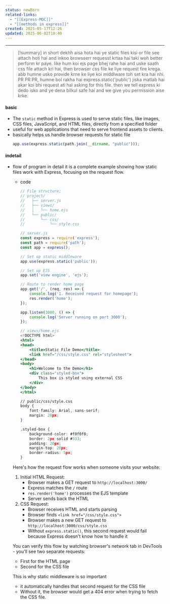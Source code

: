 ```yaml
---
status: newBorn
related-links:
  - "[[Express-MOC]]"
  - "[[methods in express]]"
created: 2025-05-17T12:26
updated: 2025-06-02T10:40
---
```

---


> [!summary] in short
> dekhh aisa hota hai ye static files kisi or file see attach hoti hai and inkoo browsserr requesst krtaa hai taki woh better perform kr paye. like hum koi ejs page bhej rahe hai and uske saath css file attach kri hai, then browser css file ke liye request fire krega. abb humne usko provide krne ke liye koi middlware toh set kra hai nhi. PR PR PR, humne bol rakha hai express.static('public') jiska matlab hai akar koi bhi request ati hai asking for this file. then we tell express ki dedo isko and ye dena bilkul safe hai and we give you permission aise krke. 


#### basic
- The `static` method in Express is used to serve static files, like images, CSS files, JavaScript, and HTML files, directly from a specified folder
- useful for web applications that need to serve frontend assets to clients.
- basically helps us handle browser requests for static file
    ```jsx
    app.use(express.static(path.join(__dirname, "public")));
    ```


#### indetail

- flow of program in detail
    it is a complete example showing how static files work with Express, focusing on the request flow.
    - code
        ```jsx
        // File structure:
        // project/
        //   ├── server.js
        //   ├── views/
        //   │   └── home.ejs
        //   └── public/
        //       └── css/
        //           └── style.css
        
        // server.js
        const express = require('express');
        const path = require('path');
        const app = express();
        
        // Set up static middleware
        app.use(express.static('public'));
        
        // Set up EJS
        app.set('view engine', 'ejs');
        
        // Route to render home page
        app.get('/', (req, res) => {
            console.log('1. Received request for homepage');
            res.render('home');
        });
        
        app.listen(3000, () => {
            console.log('Server running on port 3000');
        });
        
        // views/home.ejs
        <!DOCTYPE html>
        <html>
        <head>
            <title>Static File Demo</title>
            <link href="/css/style.css" rel="stylesheet">
        </head>
        <body>
            <h1>Welcome to the Demo</h1>
            <div class="styled-box">
                This box is styled using external CSS
            </div>
        </body>
        </html>
        
        // public/css/style.css
        body {
            font-family: Arial, sans-serif;
            margin: 20px;
        }
        
        .styled-box {
            background-color: #f0f0f0;
            border: 2px solid #333;
            padding: 20px;
            margin-top: 20px;
            border-radius: 5px;
        }
        ```

    Here's how the request flow works when someone visits your website:

    1. Initial HTML Request:
        - Browser makes a GET request to `http://localhost:3000/`
        - Express matches the `/` route
        - `res.render('home')` processes the EJS template
        - Server sends back the HTML
    2. CSS Request:
        - Browser receives HTML and starts parsing
        - Browser finds `<link href="/css/style.css">`
        - Browser makes a new GET request to `http://localhost:3000/css/style.css`
        - Without `express.static()`, this second request would fail because Express doesn't know how to handle it
    
    You can verify this flow by watching browser's network tab in DevTools - you'll see two separate requests:

    - First for the HTML page
    - Second for the CSS file
	
	This is why static middleware is so important 
	- it automatically handles that second request for the CSS file
	- Without it, the browser would get a 404 error when trying to fetch the CSS file.

